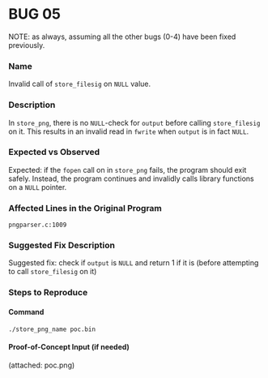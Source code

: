 
# BUG 05

NOTE: as always, assuming all the other bugs (0-4) have been fixed previously.

### Name

Invalid call of `store_filesig` on `NULL` value.

### Description

In `store_png`, there is no `NULL`-check for `output` before calling `store_filesig` on it. This results in an invalid read in `fwrite` when `output` is in fact `NULL`.

### Expected vs Observed

Expected: if the `fopen` call on in `store_png` fails, the program should exit safely. Instead, the program continues and invalidly calls library functions on a `NULL` pointer.

### Affected Lines in the Original Program

`pngparser.c:1009`

### Suggested Fix Description

Suggested fix: check if `output` is `NULL` and return 1 if it is (before attempting to call `store_filesig` on it)

### Steps to Reproduce

#### Command

```
./store_png_name poc.bin
```

#### Proof-of-Concept Input (if needed)
(attached: poc.png)
